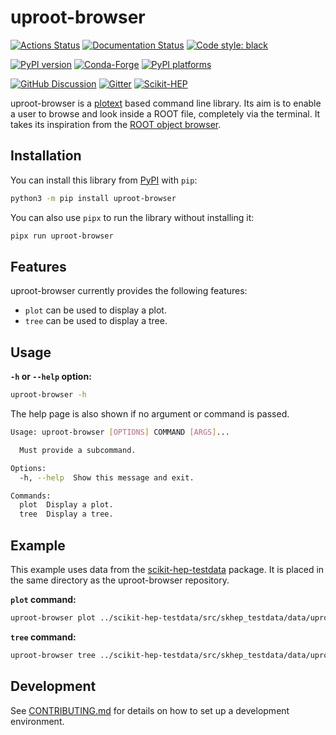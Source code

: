 # uproot-browser

[![Actions Status][actions-badge]][actions-link]
[![Documentation Status][rtd-badge]][rtd-link]
[![Code style: black][black-badge]][black-link]

[![PyPI version][pypi-version]][pypi-link]
[![Conda-Forge][conda-badge]][conda-link]
[![PyPI platforms][pypi-platforms]][pypi-link]

[![GitHub Discussion][github-discussions-badge]][github-discussions-link]
[![Gitter][gitter-badge]][gitter-link]
[![Scikit-HEP][sk-badge]](https://scikit-hep.org/)

uproot-browser is a [plotext](https://github.com/piccolomo/plotext) based command line library. Its aim is to enable a user to browse and look inside a ROOT file, completely via the terminal. It takes its inspiration from the [ROOT object browser](https://root.cern/doc/master/classTRootBrowser.html).

## Installation

You can install this library from [PyPI](https://pypi.org/project/uproot-browser/) with `pip`:

```bash
python3 -m pip install uproot-browser
```

You can also use `pipx` to run the library without installing it:

```bash
pipx run uproot-browser
```

## Features

uproot-browser currently provides the following features:

- `plot` can be used to display a plot.
- `tree` can be used to display a tree.

## Usage

**`-h` or `--help` option:**

```bash
uproot-browser -h
```

The help page is also shown if no argument or command is passed.

```bash
Usage: uproot-browser [OPTIONS] COMMAND [ARGS]...

  Must provide a subcommand.

Options:
  -h, --help  Show this message and exit.

Commands:
  plot  Display a plot.
  tree  Display a tree.
```

## Example

This example uses data from the [scikit-hep-testdata](https://github.com/scikit-hep/scikit-hep-testdata) package. It is placed in the same directory as the uproot-browser repository.

**`plot` command:**

```bash
uproot-browser plot ../scikit-hep-testdata/src/skhep_testdata/data/uproot-Event.root:htime
```

**`tree` command:**

```bash
uproot-browser tree ../scikit-hep-testdata/src/skhep_testdata/data/uproot-Event.root
```

## Development

See [CONTRIBUTING.md](https://github.com/henryiii/uproot-browser/blob/main/.github/CONTRIBUTING.md) for details on how to set up a development environment.

[actions-badge]:            https://github.com/henryiii/uproot-browser/workflows/CI/badge.svg
[actions-link]:             https://github.com/henryiii/uproot-browser/actions
[black-badge]:              https://img.shields.io/badge/code%20style-black-000000.svg
[black-link]:               https://github.com/psf/black
[conda-badge]:              https://img.shields.io/conda/vn/conda-forge/uproot-browser
[conda-link]:               https://github.com/conda-forge/uproot-browser-feedstock
[github-discussions-badge]: https://img.shields.io/static/v1?label=Discussions&message=Ask&color=blue&logo=github
[github-discussions-link]:  https://github.com/henryiii/uproot-browser/discussions
[gitter-badge]:             https://badges.gitter.im/https://github.com/Scikit-HEP/uproot-browser/community.svg
[gitter-link]:              https://gitter.im/https://github.com/Scikit-HEP/uproot-browser/community?utm_source=badge&utm_medium=badge&utm_campaign=pr-badge
[pypi-link]:                https://pypi.org/project/uproot-browser/
[pypi-platforms]:           https://img.shields.io/pypi/pyversions/uproot-browser
[pypi-version]:             https://badge.fury.io/py/uproot-browser.svg
[rtd-badge]:                https://readthedocs.org/projects/uproot-browser/badge/?version=latest
[rtd-link]:                 https://uproot-browser.readthedocs.io/en/latest/?badge=latest
[sk-badge]:                 https://scikit-hep.org/assets/images/Scikit--HEP-Project-blue.svg
